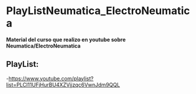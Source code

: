 # PlayListNeumatica_ElectroNeumatica

**Material del curso que realizo en youtube sobre Neumatica/ElectroNeumatica**

## PlayList:
-https://www.youtube.com/playlist?list=PLCl11UFjHurBU4XZVjjzqc6VwnJdm9QQL


